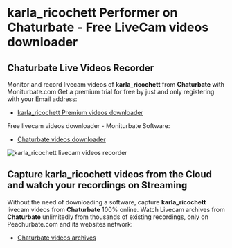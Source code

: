 # karla_ricochett Performer on Chaturbate - Free LiveCam videos downloader

## Chaturbate Live Videos Recorder

Monitor and record livecam videos of **karla_ricochett** from **Chaturbate** with Moniturbate.com
Get a premium trial for free by just and only registering with your Email address:
* [karla_ricochett Premium videos downloader](https://moniturbate.com/request-demo-licence-key.html)

Free livecam videos downloader - Moniturbate Software:
* [Chaturbate videos downloader](https://moniturbate.com/moniturbate-download-software.html)

![karla_ricochett livecam videos recorder](https://peachurnet.com/templates/moniturbate-software.png)


## Capture karla_ricochett videos from the Cloud and watch your recordings on Streaming

Without the need of downloading a software, capture **karla_ricochett** livecam videos from **Chaturbate** 100% online.
Watch Livecam archives from **Chaturbate** unlimitedly from thousands of existing recordings, only on Peachurbate.com and its websites network:
* [Chaturbate videos archives](https://peachurnet.com/)